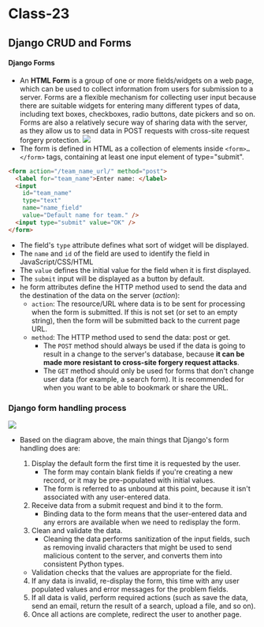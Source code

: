 # Class-23
## Django CRUD and Forms
#### Django Forms
- An **HTML Form** is a group of one or more fields/widgets on a web page, which can be used to collect information from users for submission to a server. Forms are a flexible mechanism for collecting user input because there are suitable widgets for entering many different types of data, including text boxes, checkboxes, radio buttons, date pickers and so on. Forms are also a relatively secure way of sharing data with the server, as they allow us to send data in POST requests with cross-site request forgery protection.
![](https://developer.mozilla.org/en-US/docs/Learn/Server-side/Django/Forms/admin_book_add.png)
- The form is defined in HTML as a collection of elements inside ```<form>…</form>``` tags, containing at least one input element of type="submit".
```HTML
<form action="/team_name_url/" method="post">
  <label for="team_name">Enter name: </label>
  <input
    id="team_name"
    type="text"
    name="name_field"
    value="Default name for team." />
  <input type="submit" value="OK" />
</form>
```
- The field's ```type``` attribute defines what sort of widget will be displayed. 
- The ```name``` and ```id``` of the field are used to identify the field in JavaScript/CSS/HTML
- The ```value``` defines the initial value for the field when it is first displayed.
- The ```submit``` input will be displayed as a button by default.
- he form attributes define the HTTP method used to send the data and the destination of the data on the server (*action*):
    - ```action```: The resource/URL where data is to be sent for processing when the form is submitted. If this is not set (or set to an empty string), then the form will be submitted back to the current page URL.
    - ```method```: The HTTP method used to send the data: post or get.
        - The ```POST``` method should always be used if the data is going to result in a change to the server's database, because **it can be made more resistant to cross-site forgery request attacks**.
        - The ```GET``` method should only be used for forms that don't change user data (for example, a search form). It is recommended for when you want to be able to bookmark or share the URL.

### Django form handling process
![](https://developer.mozilla.org/en-US/docs/Learn/Server-side/Django/Forms/form_handling_-_standard.png)
- Based on the diagram above, the main things that Django's form handling does are:

    1. Display the default form the first time it is requested by the user.
        - The form may contain blank fields if you're creating a new record, or it may be pre-populated with initial values.
        - The form is referred to as unbound at this point, because it isn't associated with any user-entered data.
    2. Receive data from a submit request and bind it to the form.
        - Binding data to the form means that the user-entered data and any errors are available when we need to redisplay the form.
    3. Clean and validate the data.
        - Cleaning the data performs sanitization of the input fields, such as removing invalid characters that might be used to send malicious content to the server, and converts them into consistent Python types.
    - Validation checks that the values are appropriate for the field.
    4. If any data is invalid, re-display the form, this time with any user populated values and error messages for the problem fields.
    5. If all data is valid, perform required actions (such as save the data, send an email, return the result of a search, upload a file, and so on).
    6. Once all actions are complete, redirect the user to another page.